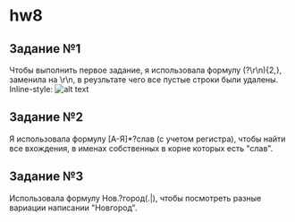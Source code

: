 # hw8

## Задание №1
Чтобы выполнить первое задание, я использовала формулу (\?\r\n){2,}, заменила на \r\n, в реузльтате чего все пустые строки были удалены.
Inline-style: 
![alt text](https://vk.com/doc161726270_467721251?hash=e9130abd6e7c153ccc&dl=5d632ded77ac242509)

## Задание №2
Я использовала формулу [А-Я]*?слав (с учетом регистра), чтобы найти все вхождения, в именах собственных в корне которых есть "слав".

## Задание №3
Использовала формулу Нов.?город(.|), чтобы посмотреть разные вариации написании "Новгород".
